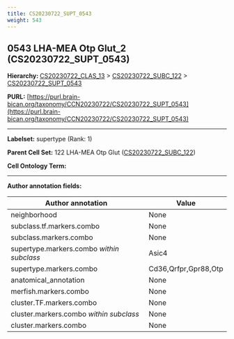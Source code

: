 ```yaml
---
title: CS20230722_SUPT_0543
weight: 543
---
```

## 0543 LHA-MEA Otp Glut_2 (CS20230722_SUPT_0543)
<b>Hierarchy: </b>
[CS20230722_CLAS_13](../CS20230722_CLAS_13) >
[CS20230722_SUBC_122](../CS20230722_SUBC_122) >
[CS20230722_SUPT_0543](../CS20230722_SUPT_0543)

**PURL:** [https://purl.brain-bican.org/taxonomy/CCN20230722/CS20230722_SUPT_0543](https://purl.brain-bican.org/taxonomy/CCN20230722/CS20230722_SUPT_0543)

---


**Labelset:** supertype (Rank: 1)

**Parent Cell Set:** 122 LHA-MEA Otp Glut ([CS20230722_SUBC_122](../CS20230722_SUBC_122))



**Cell Ontology Term:** 

[MARKER GENES.]: #


---

[TRANSFERRED ANNOTATIONS.]: #


[AUTHOR ANNOTATION FIELDS.]: #


**Author annotation fields:**

| Author annotation | Value |
|-------------------|-------|
|neighborhood|None|
|subclass.tf.markers.combo|None|
|subclass.markers.combo|None|
|supertype.markers.combo _within subclass_|Asic4|
|supertype.markers.combo|Cd36,Qrfpr,Gpr88,Otp|
|anatomical_annotation|None|
|merfish.markers.combo|None|
|cluster.TF.markers.combo|None|
|cluster.markers.combo _within subclass_|None|
|cluster.markers.combo|None|
